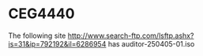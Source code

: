# CEG4440

The following site
http://www.search-ftp.com/lsftp.ashx?is=31&ip=792192&il=6286954 
has auditor-250405-01.iso
